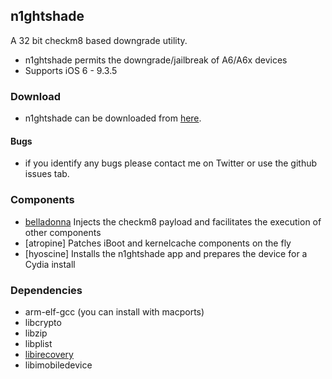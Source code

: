 ## n1ghtshade 

A 32 bit checkm8 based downgrade utility.

* n1ghtshade permits the downgrade/jailbreak of A6/A6x devices
* Supports iOS 6 - 9.3.5

### Download

* n1ghtshade can be downloaded from [here](https://github.com/synackuk/n1ghtshade/releases).

#### Bugs

* if you identify any bugs please contact me on Twitter or use the github issues tab.

### Components

* [belladonna](https://github.com/synackuk/belladonna) Injects the checkm8 payload and facilitates the execution of other components
* [atropine] Patches iBoot and kernelcache components on the fly
* [hyoscine] Installs the n1ghtshade app and prepares the device for a Cydia install


### Dependencies

* arm-elf-gcc (you can install with macports)
* libcrypto
* libzip
* libplist
* [libirecovery](https://github.com/synackuk/libirecovery)
* libimobiledevice